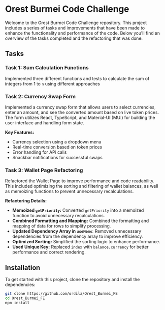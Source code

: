 # Orest Burmei Code Challenge

Welcome to the Orest Burmei Code Challenge repository. This project includes a series of tasks and improvements that have been made to enhance the functionality and performance of the code. Below you'll find an overview of the tasks completed and the refactoring that was done.

## Tasks

### Task 1: Sum Calculation Functions

Implemented three different functions and tests to calculate the sum of integers from 1 to `n` using different approaches

### Task 2: Currency Swap Form

Implemented a currency swap form that allows users to select currencies, enter an amount, and see the converted amount based on live token prices. The form utilizes React, TypeScript, and Material-UI (MUI) for building the user interface and handling form state.

**Key Features:**

- Currency selection using a dropdown menu
- Real-time conversion based on token prices
- Error handling for API calls
- Snackbar notifications for successful swaps

### Task 3: Wallet Page Refactoring

Refactored the Wallet Page to improve performance and code readability. This included optimizing the sorting and filtering of wallet balances, as well as memoizing functions to prevent unnecessary recalculations.

**Refactoring Details:**

- **Memoized `getPriority`:** Converted `getPriority` into a memoized function to avoid unnecessary recalculations.
- **Combined Formatting and Mapping:** Combined the formatting and mapping of data for rows to simplify processing.
- **Updated Dependency Array in `useMemo`:** Removed unnecessary dependencies from the dependency array to improve efficiency.
- **Optimized Sorting:** Simplified the sorting logic to enhance performance.
- **Used Unique Key:** Replaced `index` with `balance.currency` for better performance and correct rendering.

## Installation

To get started with this project, clone the repository and install the dependencies:

```bash
git clone https://github.com/ordila/Orest_Burmei_FE
cd Orest_Burmei_FE
npm install

```
